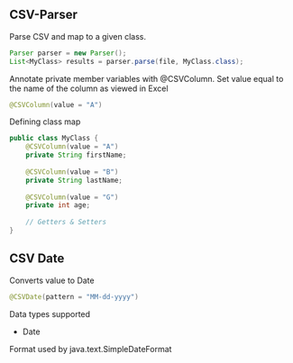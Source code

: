 ## CSV-Parser ##

Parse CSV and map to a given class.

```java
Parser parser = new Parser();
List<MyClass> results = parser.parse(file, MyClass.class);
```

Annotate private member variables with @CSVColumn. Set value equal to the name of the column as viewed in Excel

```java
@CSVColumn(value = "A")
```

Defining class map

```java
public class MyClass {
	@CSVColumn(value = "A")
	private String firstName;
	
	@CSVColumn(value = "B")
	private String lastName;
	
	@CSVColumn(value = "G")
	private int age;
	
	// Getters & Setters
}
```

## CSV Date ##

Converts value to Date 

```java
@CSVDate(pattern = "MM-dd-yyyy")
```

Data types supported
- Date

Format used by java.text.SimpleDateFormat
